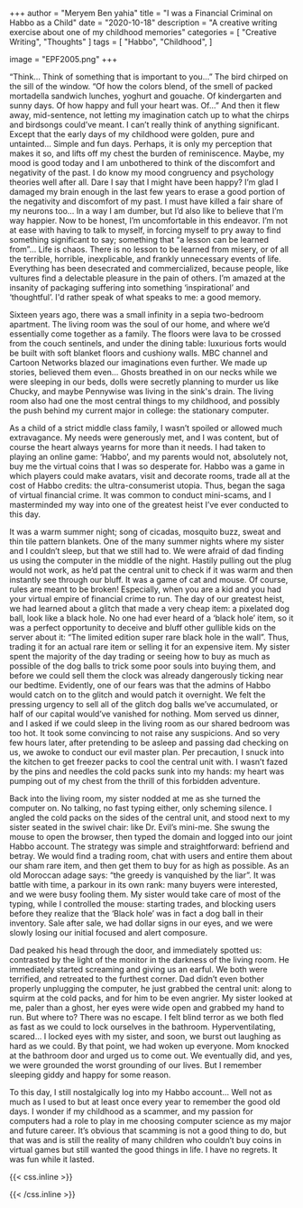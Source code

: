 +++
author = "Meryem Ben yahia"
title = "I was a Financial Criminal on Habbo as a Child"
date = "2020-10-18"
description = "A creative writing exercise about one of my childhood memories"
categories = [
    "Creative Writing",
    "Thoughts"
]
tags = [
    "Habbo",
    "Childhood",
]

image = "EPF2005.png"
+++

“Think… Think of something that is important to you…” The bird chirped on the sill of the window.  “Of how the colors blend, of the smell of packed mortadella sandwich lunches, yoghurt and gouache. Of kindergarten and sunny days. Of how happy and full your heart was. Of…” And then it flew away, mid-sentence, not letting my imagination catch up to what the chirps and birdsongs could’ve meant.
I can’t really think of anything significant. Except that the early days of my childhood were golden, pure and untainted… Simple and fun days. Perhaps, it is only my perception that makes it so, and lifts off my chest the burden of reminiscence. Maybe, my mood is good today and I am unbothered to think of the discomfort and negativity of the past. I do know my mood congruency and psychology theories well after all. Dare I say that I might have been happy? I’m glad I damaged my brain enough in the last few years to erase a good portion of the negativity and discomfort of my past. I must have killed a fair share of my neurons too… In a way I am dumber, but I’d also like to believe that I’m way happier. 
Now to be honest, I’m uncomfortable in this endeavor. I’m not at ease with having to talk to myself, in forcing myself to pry away to find something significant to say; something that “a lesson can be learned from”... Life is chaos. There is no lesson to be learned from misery, or of all the terrible, horrible, inexplicable, and frankly unnecessary events of life. Everything has been desecrated and commercialized, because people, like vultures find a delectable pleasure in the pain of others. I’m amazed at the insanity of packaging suffering into something ‘inspirational’ and ‘thoughtful’. I'd rather speak of what speaks to me: a good memory.  

Sixteen years ago, there was a small infinity in a sepia two-bedroom apartment. The living room was the soul of our home, and where we’d essentially come together as a family. The floors were lava to be crossed from the couch sentinels, and under the dining table: luxurious forts would be built with soft blanket floors and cushiony walls. MBC channel and Cartoon Networks blazed our imaginations even further. We made up stories, believed them even… Ghosts breathed in on our necks while we were sleeping in our beds, dolls were secretly planning to murder us like Chucky, and maybe Pennywise was living in the sink's drain. The living room also had one the most central things to my childhood, and possibly the push behind my current major in college: the stationary computer.

As a child of a strict middle class family, I wasn’t spoiled or allowed much extravagance. My needs were generously met, and I was content, but of course the heart always yearns for more than it needs. I had taken to playing an online game: ‘Habbo’, and my parents would not, absolutely not, buy me the virtual coins that I was so desperate for. Habbo was a game in which players could make avatars, visit and decorate rooms, trade all at the cost of Habbo credits: the ultra-consumerist utopia. Thus, began the saga of virtual financial crime. It was common to conduct mini-scams, and I masterminded my way into one of the greatest heist I’ve ever conducted to this day. 

It was a warm summer night; song of cicadas, mosquito buzz, sweat and thin tile pattern blankets. One of the many summer nights where my sister and I couldn’t sleep, but that we still had to. We were afraid of dad finding us using the computer in the middle of the night. Hastily pulling out the plug would not work, as he’d pat the central unit to check if it was warm and then instantly see through our bluff. It was a game of cat and mouse. Of course, rules are meant to be broken! Especially, when you are a kid and you had your virtual empire of financial crime to run. The day of our greatest heist, we had learned about a glitch that made a very cheap item: a pixelated dog ball, look like a black hole. No one had ever heard of a ‘black hole’ item, so it was a perfect opportunity to deceive and bluff other gullible kids on the server about it: “The limited edition super rare black hole in the wall”. Thus, trading it for an actual rare item or selling it for an expensive item. My sister spent the majority of the day trading or seeing how to buy as much as possible of the dog balls to trick some poor souls into buying them, and before we could sell them the clock was already dangerously ticking near our bedtime. 
Evidently, one of our fears was that the admins of Habbo would catch on to the glitch and would patch it overnight. We felt the pressing urgency to sell all of the glitch dog balls we’ve accumulated, or half of our capital would’ve vanished for nothing. Mom served us dinner, and I asked if we could sleep in the living room as our shared bedroom was too hot. It took some convincing to not raise any suspicions. And so very few hours later, after pretending to be asleep and passing dad checking on us, we awoke to conduct our evil master plan. Per precaution, I snuck into the kitchen to get freezer packs to cool the central unit with. I wasn’t fazed by the pins and needles the cold packs sunk into my hands: my heart was pumping out of my chest from the thrill of this forbidden adventure. 

Back into the living room, my sister nodded at me as she turned the computer on. No talking, no fast typing either, only scheming silence. I angled the cold packs on the sides of the central unit, and stood next to my sister seated in the swivel chair: like Dr. Evil’s mini-me. She swung the mouse to open the browser, then typed the domain and logged into our joint Habbo account. The strategy was simple and straightforward: befriend and betray. We would find a trading room, chat with users and entire them about our sham rare item, and then get them to buy for as high as possible. As an old Moroccan adage says: “the greedy is vanquished by the liar”. It was battle with time, a parkour in its own rank: many buyers were interested, and we were busy fooling them. My sister would take care of most of the typing, while I controlled the mouse: starting trades, and blocking users before they realize that the ‘Black hole’ was in fact a dog ball in their inventory. Sale after sale, we had dollar signs in our eyes, and we were slowly losing our initial focused and alert composure. 

Dad peaked his head through the door, and immediately spotted us: contrasted by the light of the monitor in the darkness of the living room. He immediately started screaming and giving us an earful. We both were terrified, and retreated to the furthest corner. Dad didn’t even bother properly unplugging the computer, he just grabbed the central unit: along to squirm at the cold packs, and for him to be even angrier. My sister looked at me, paler than a ghost, her eyes were wide open and grabbed my hand to run. But where to? There was no escape. I felt blind terror as we both fled as fast as we could to lock ourselves in the bathroom. Hyperventilating, scared… I locked eyes with my sister, and soon, we burst out laughing as hard as we could. By that point, we had woken up everyone. Mom knocked at the bathroom door and urged us to come out. We eventually did, and yes, we were grounded the worst grounding of our lives. But I remember sleeping giddy and happy for some reason.

To this day, I still nostalgically log into my Habbo account… Well not as much as I used to but at least once every year to remember the good old days. I wonder if my childhood as a scammer, and my passion for computers had a role to play in me choosing computer science as my major and future career. It’s obvious that scamming is not a good thing to do, but that was and is still the reality of many children who couldn’t buy coins in virtual games but still wanted the good things in life. I have no regrets. It was fun while it lasted.



{{< css.inline >}}
<style>
.canon { background: white; width: 80%; height: auto; }
</style>
{{< /css.inline >}}

